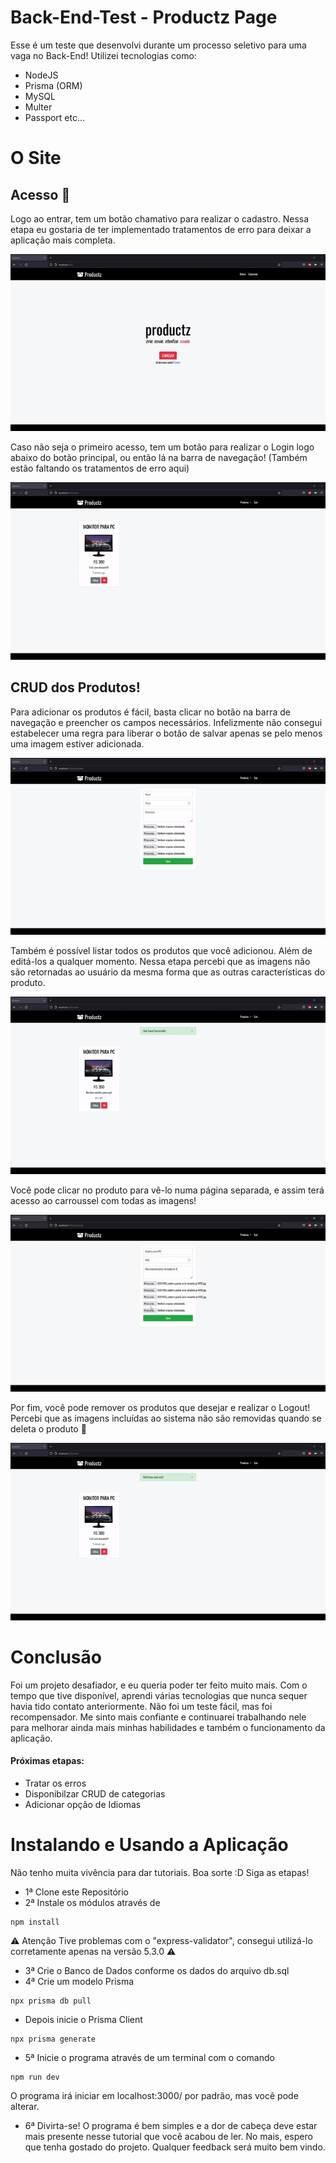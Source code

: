 # Back-End-Test - Productz Page

Esse é um teste que desenvolvi durante um processo seletivo para uma vaga no Back-End! Utilizei tecnologias como:
- NodeJS
- Prisma (ORM)
- MySQL
- Multer
- Passport etc...

# O Site


## Acesso 🧭

Logo ao entrar, tem um botão chamativo para realizar o cadastro. Nessa etapa eu gostaria de ter implementado tratamentos de erro para deixar a aplicação mais completa.

![cadastrando](https://raw.githubusercontent.com/antoniovpires/EVA-Test-LAB/main/readme-gifs/cadastro.gif?token=GHSAT0AAAAAABUNJ5JGAOSMKDRP4WCWVQVEYV3UJ2A)

Caso não seja o primeiro acesso, tem um botão para realizar o Login logo abaixo do botão principal, ou então lá na barra de navegação! (Também estão faltando os tratamentos de erro aqui)

![realizando logout e login](https://github.com/antoniovpires/EVA-Test-LAB/blob/main/readme-gifs/logout%2Blogin.gif)

## CRUD dos Produtos! 

Para adicionar os produtos é fácil, basta clicar no botão na barra de navegação e preencher os campos necessários. Infelizmente não consegui estabelecer uma regra para liberar o botão de salvar apenas se pelo menos uma imagem estiver adicionada.

![criando o produto](https://github.com/antoniovpires/EVA-Test-LAB/blob/main/readme-gifs/criando.gif)

Também é possível listar todos os produtos que você adicionou. Além de editá-los a qualquer momento. Nessa etapa percebi que as imagens não são retornadas ao usuário da mesma forma que as outras características do produto.

![editando o produto](https://github.com/antoniovpires/EVA-Test-LAB/blob/main/readme-gifs/editando.gif)

Você pode clicar no produto para vê-lo numa página separada, e assim terá acesso ao carroussel com todas as imagens!

![carroussel e produto](https://github.com/antoniovpires/EVA-Test-LAB/blob/main/readme-gifs/carroussel.gif)

Por fim, você pode remover os produtos que desejar e realizar o Logout! Percebi que as imagens incluídas ao sistema não são removidas quando se deleta o produto 🤔

![removendo um produto](https://github.com/antoniovpires/EVA-Test-LAB/blob/main/readme-gifs/removendo.gif)

# Conclusão

Foi um projeto desafiador, e eu queria poder ter feito muito mais. Com o tempo que tive disponível, aprendi várias tecnologias que nunca sequer havia tido contato anteriormente. Não foi um teste fácil, mas foi recompensador. Me sinto mais confiante e continuarei trabalhando nele para melhorar ainda mais minhas habilidades e também o funcionamento da aplicação.

#### Próximas etapas:
- Tratar os erros
- Disponibilzar CRUD de categorias
- Adicionar opção de Idiomas


# Instalando e Usando a Aplicação

Não tenho muita vivência para dar tutoriais. Boa sorte :D
Siga as etapas! 

- 1ª Clone este Repositório
- 2ª Instale os módulos através de 
```
npm install
```
  ⚠️ Atenção Tive problemas com o "express-validator", consegui utilizá-lo corretamente apenas na versão 5.3.0 ⚠️
- 3ª Crie o Banco de Dados conforme os dados do arquivo db.sql
- 4ª Crie um modelo Prisma 
```
npx prisma db pull
```
  - Depois inicie o Prisma Client 
```
npx prisma generate
```
- 5ª Inicie o programa através de um terminal com o comando
```
npm run dev
```
  O programa irá iniciar em localhost:3000/ por padrão, mas você pode alterar.
- 6ª Divirta-se! O programa é bem simples e a dor de cabeça deve estar mais presente nesse tutorial que você acabou de ler. No mais, espero que tenha gostado do projeto. Qualquer feedback será muito bem vindo.


